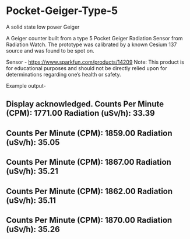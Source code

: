 # Pocket-Geiger-Type-5
A solid state low power Geiger 

A Geiger counter built from a type 5 Pocket Geiger Radiation Sensor from Radiation Watch. The prototype was calibrated by a known Cesium 137 source and was found to be spot on. 

Sensor - https://www.sparkfun.com/products/14209
Note: This product is for educational purposes and should not be directly relied upon for determinations regarding one’s health or safety.

Example output-

Display acknowledged.
Counts Per Minute (CPM): 1771.00
Radiation (uSv/h): 33.39
----
Counts Per Minute (CPM): 1859.00
Radiation (uSv/h): 35.05
----
Counts Per Minute (CPM): 1867.00
Radiation (uSv/h): 35.21
----
Counts Per Minute (CPM): 1862.00
Radiation (uSv/h): 35.11
----
Counts Per Minute (CPM): 1870.00
Radiation (uSv/h): 35.26
----

